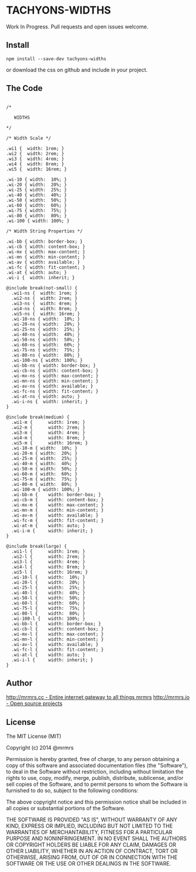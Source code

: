 # TACHYONS-WIDTHS

Work In Progress. Pull requests and open issues welcome.

## Install
```
npm install --save-dev tachyons-widths
```
or download the css on github and include in your project.

## The Code
```

/*

   WIDTHS

*/

/* Width Scale */

.wi1 {  width: 1rem; }
.wi2 {  width: 2rem; }
.wi3 {  width: 4rem; }
.wi4 {  width: 8rem; }
.wi5 {  width: 16rem; }

.wi-10 { width:  10%; }
.wi-20 { width:  20%; }
.wi-25 { width:  25%; }
.wi-40 { width:  40%; }
.wi-50 { width:  50%; }
.wi-60 { width:  60%; }
.wi-75 { width:  75%; }
.wi-80 { width:  80%; }
.wi-100 { width: 100%; }

/* Width String Properties */

.wi-bb { width: border-box; }
.wi-cb { width: content-box; }
.wi-mx { width: max-content; }
.wi-mn { width: min-content; }
.wi-av { width: available; }
.wi-fc { width: fit-content; }
.wi-at { width: auto; }
.wi-i {  width: inherit; }

@include break(not-small) {
  .wi1-ns {  width: 1rem; }
  .wi2-ns {  width: 2rem; }
  .wi3-ns {  width: 4rem; }
  .wi4-ns {  width: 8rem; }
  .wi5-ns {  width: 16rem; }
  .wi-10-ns { width:  10%; }
  .wi-20-ns { width:  20%; }
  .wi-25-ns { width:  25%; }
  .wi-40-ns { width:  40%; }
  .wi-50-ns { width:  50%; }
  .wi-60-ns { width:  60%; }
  .wi-75-ns { width:  75%; }
  .wi-80-ns { width:  80%; }
  .wi-100-ns { width: 100%; }
  .wi-bb-ns { width: border-box; }
  .wi-cb-ns { width: content-box; }
  .wi-mx-ns { width: max-content; }
  .wi-mn-ns { width: min-content; }
  .wi-av-ns { width: available; }
  .wi-fc-ns { width: fit-content; }
  .wi-at-ns { width: auto; }
  .wi-i-ns {  width: inherit; }
}

@include break(medium) {
  .wi1-m {      width: 1rem; }
  .wi2-m {      width: 2rem; }
  .wi3-m {      width: 4rem; }
  .wi4-m {      width: 8rem; }
  .wi5-m {      width: 16rem; }
  .wi-10-m { width:  10%; }
  .wi-20-m { width:  20%; }
  .wi-25-m { width:  25%; }
  .wi-40-m { width:  40%; }
  .wi-50-m { width:  50%; }
  .wi-60-m { width:  60%; }
  .wi-75-m { width:  75%; }
  .wi-80-m { width:  80%; }
  .wi-100-m { width: 100%; }
  .wi-bb-m {    width: border-box; }
  .wi-cb-m {    width: content-box; }
  .wi-mx-m {    width: max-content; }
  .wi-mn-m {    width: min-content; }
  .wi-av-m {    width: available; }
  .wi-fc-m {    width: fit-content; }
  .wi-at-m {    width: auto; }
  .wi-i-m {     width: inherit; }
}

@include break(large) {
  .wi1-l {      width: 1rem; }
  .wi2-l {      width: 2rem; }
  .wi3-l {      width: 4rem; }
  .wi4-l {      width: 8rem; }
  .wi5-l {      width: 16rem; }
  .wi-10-l {    width:  10%; }
  .wi-20-l {    width:  20%; }
  .wi-25-l {    width:  25%; }
  .wi-40-l {    width:  40%; }
  .wi-50-l {    width:  50%; }
  .wi-60-l {    width:  60%; }
  .wi-75-l {    width:  75%; }
  .wi-80-l {    width:  80%; }
  .wi-100-l {   width: 100%; }
  .wi-bb-l {    width: border-box; }
  .wi-cb-l {    width: content-box; }
  .wi-mx-l {    width: max-content; }
  .wi-mn-l {    width: min-content; }
  .wi-av-l {    width: available; }
  .wi-fc-l {    width: fit-content; }
  .wi-at-l {    width: auto; }
  .wi-i-l {     width: inherit; }
}
```

## Author

[http://mrmrs.cc - Entire internet gateway to all things mrmrs](http://mrmrs.cc)
[http://mrmrs.io - Open source projects](http://mrmrs.io)

## License

The MIT License (MIT)

Copyright (c) 2014 @mrmrs

Permission is hereby granted, free of charge, to any person obtaining a copy
of this software and associated documentation files (the "Software"), to deal
in the Software without restriction, including without limitation the rights
to use, copy, modify, merge, publish, distribute, sublicense, and/or sell
copies of the Software, and to permit persons to whom the Software is
furnished to do so, subject to the following conditions:

The above copyright notice and this permission notice shall be included in
all copies or substantial portions of the Software.

THE SOFTWARE IS PROVIDED "AS IS", WITHOUT WARRANTY OF ANY KIND, EXPRESS OR
IMPLIED, INCLUDING BUT NOT LIMITED TO THE WARRANTIES OF MERCHANTABILITY,
FITNESS FOR A PARTICULAR PURPOSE AND NONINFRINGEMENT. IN NO EVENT SHALL THE
AUTHORS OR COPYRIGHT HOLDERS BE LIABLE FOR ANY CLAIM, DAMAGES OR OTHER
LIABILITY, WHETHER IN AN ACTION OF CONTRACT, TORT OR OTHERWISE, ARISING FROM,
OUT OF OR IN CONNECTION WITH THE SOFTWARE OR THE USE OR OTHER DEALINGS IN
THE SOFTWARE.

